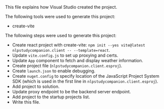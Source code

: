 This file explains how Visual Studio created the project.

The following tools were used to generate this project:
- create-vite

The following steps were used to generate this project:
- Create react project with create-vite: `npm init --yes vite@latest nlpstudycompanion.client -- --template=react`.
- Update `vite.config.js` to set up proxying and certs.
- Update `App` component to fetch and display weather information.
- Create project file (`nlpstudycompanion.client.esproj`).
- Create `launch.json` to enable debugging.
- Create `nuget.config` to specify location of the JavaScript Project System SDK (which is used in the first line in `nlpstudycompanion.client.esproj`).
- Add project to solution.
- Update proxy endpoint to be the backend server endpoint.
- Add project to the startup projects list.
- Write this file.
